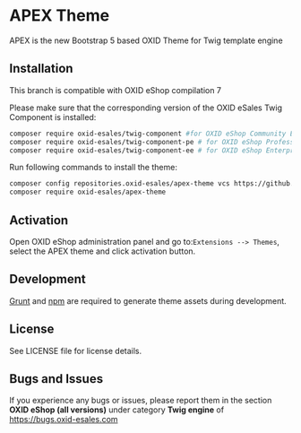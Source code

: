 # APEX Theme
APEX is the new Bootstrap 5 based OXID Theme for Twig template engine

## Installation

This branch is compatible with OXID eShop compilation 7

Please make sure that the corresponding version of the OXID eSales Twig Component is installed:
```bash
composer require oxid-esales/twig-component #for OXID eShop Community Edition
composer require oxid-esales/twig-component-pe # for OXID eShop Professional Edition
composer require oxid-esales/twig-component-ee # for OXID eShop Enterprise Edition
```

Run following commands to install the theme:

```bash
composer config repositories.oxid-esales/apex-theme vcs https://github.com/OXID-eSales/apex-theme
composer require oxid-esales/apex-theme
```

## Activation

Open OXID eShop administration panel and go to:`Extensions --> Themes`,
select the APEX theme and click activation button.

## Development

[Grunt](https://gruntjs.com) and [npm](https://nodejs.org) are required to generate theme assets during development.

## License

See LICENSE file for license details.

## Bugs and Issues

If you experience any bugs or issues, please report them in the section **OXID eShop (all versions)** under category **Twig engine** of https://bugs.oxid-esales.com
